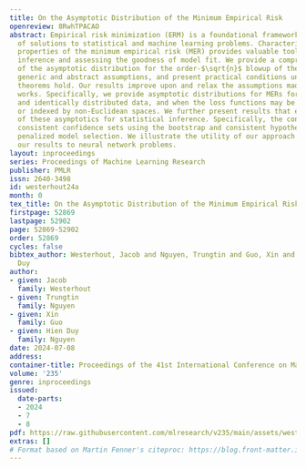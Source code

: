 ```yaml
---
title: On the Asymptotic Distribution of the Minimum Empirical Risk
openreview: 8RwhTPACAO
abstract: Empirical risk minimization (ERM) is a foundational framework for the estimation
  of solutions to statistical and machine learning problems. Characterizing the distributional
  properties of the minimum empirical risk (MER) provides valuable tools for conducting
  inference and assessing the goodness of model fit. We provide a comprehensive account
  of the asymptotic distribution for the order-$\sqrt{n}$ blowup of the MER under
  generic and abstract assumptions, and present practical conditions under which our
  theorems hold. Our results improve upon and relax the assumptions made in previous
  works. Specifically, we provide asymptotic distributions for MERs for non-independent
  and identically distributed data, and when the loss functions may be discontinuous
  or indexed by non-Euclidean spaces. We further present results that enable the application
  of these asymptotics for statistical inference. Specifically, the construction of
  consistent confidence sets using the bootstrap and consistent hypothesis tests using
  penalized model selection. We illustrate the utility of our approach by applying
  our results to neural network problems.
layout: inproceedings
series: Proceedings of Machine Learning Research
publisher: PMLR
issn: 2640-3498
id: westerhout24a
month: 0
tex_title: On the Asymptotic Distribution of the Minimum Empirical Risk
firstpage: 52869
lastpage: 52902
page: 52869-52902
order: 52869
cycles: false
bibtex_author: Westerhout, Jacob and Nguyen, Trungtin and Guo, Xin and Nguyen, Hien
  Duy
author:
- given: Jacob
  family: Westerhout
- given: Trungtin
  family: Nguyen
- given: Xin
  family: Guo
- given: Hien Duy
  family: Nguyen
date: 2024-07-08
address:
container-title: Proceedings of the 41st International Conference on Machine Learning
volume: '235'
genre: inproceedings
issued:
  date-parts:
  - 2024
  - 7
  - 8
pdf: https://raw.githubusercontent.com/mlresearch/v235/main/assets/westerhout24a/westerhout24a.pdf
extras: []
# Format based on Martin Fenner's citeproc: https://blog.front-matter.io/posts/citeproc-yaml-for-bibliographies/
---
```

